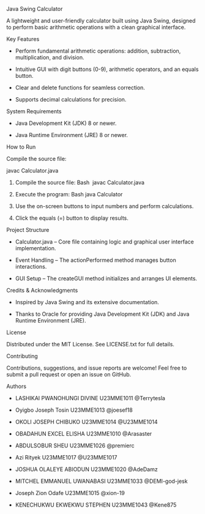 Java Swing Calculator

A lightweight and user-friendly calculator built using Java Swing, designed to perform basic arithmetic operations with a clean graphical interface.

Key Features

* Perform fundamental arithmetic operations: addition, subtraction, multiplication, and division.

* Intuitive GUI with digit buttons (0-9), arithmetic operators, and an equals button.

* Clear and delete functions for seamless correction.

* Supports decimal calculations for precision.

System Requirements

* Java Development Kit (JDK) 8 or newer.

* Java Runtime Environment (JRE) 8 or newer.

How to Run

Compile the source file:

javac Calculator.java

1. Compile the source file: Bash  javac Calculator.java

2. Execute the program: Bash java Calculator

3. Use the on-screen buttons to input numbers and perform calculations.

4. Click the equals (=) button to display results.

Project Structure

* Calculator.java – Core file containing logic and graphical user interface implementation.

* Event Handling – The actionPerformed method manages button interactions.

* GUI Setup – The createGUI method initializes and arranges UI elements.

Credits & Acknowledgments

* Inspired by Java Swing and its extensive documentation.

* Thanks to Oracle for providing Java Development Kit (JDK) and Java Runtime Environment (JRE).

License

Distributed under the MIT License. See LICENSE.txt for full details.

Contributing

Contributions, suggestions, and issue reports are welcome! Feel free to submit a pull request or open an issue on GitHub.

Authors

* LASHIKAI PWANOHUNGI DIVINE U23MME1011 @Terrytesla

* Oyigbo Joseph Tosin U23MME1013 @joesef18

* OKOLI JOSEPH CHIBUKO U23MME1014 @U23MME1014

* OBADAHUN EXCEL ELISHA U23MME1010 @Arasaster

* ABDULSOBUR SHEU U23MME1026 @premierc

* Azi Rityek U23MME1017 @U23MME1017

* JOSHUA OLALEYE ABIODUN U23MME1020 @AdeDamz

* MITCHEL EMMANUEL UWANABASI U23MME1033 @DEMI-god-jesk

* Joseph Zion Odafe U23MME1015 @xion-19

* KENECHUKWU EKWEKWU STEPHEN U23MME1043 @Kene875

